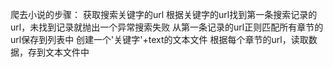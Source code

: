 爬去小说的步骤： 获取搜索关键字的url 根据关键字的url找到第一条搜索记录的url，未找到记录就抛出一个异常搜索失败 
               从第一条记录的url正则匹配所有章节的url保存到列表中 
               创建一个'关键字'+text的文本文件 根据每个章节的url，读取数据，存到文本文件中
